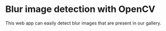 # Blur image detection with OpenCV

This web app can easily detect blur images that are present in our gallery.
